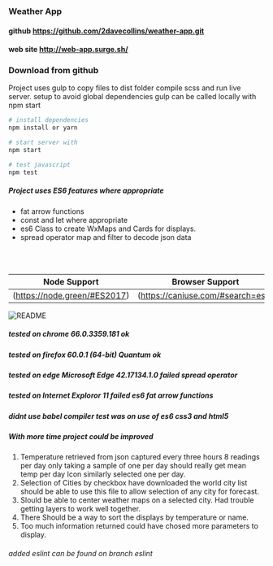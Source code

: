 ### Weather App

#### github  https://github.com/2davecollins/weather-app.git
#### web site  http://web-app.surge.sh/

### Download from github

Project uses gulp to copy files to dist folder compile scss and run live server.
setup to avoid global  dependencies gulp can be called locally with npm start

```bash
# install dependencies
npm install or yarn

# start server with 
npm start

# test javascript
npm test

```

##### Project uses ES6 features where appropriate

* fat arrow functions
* const and let where appropriate
* es6 Class to create WxMaps and Cards for displays.
* spread operator map and filter to decode json data
<br/>
<br/>


Node Support | Browser Support
------------ | -------------
 (https://node.green/#ES2017) | (https://caniuse.com/#search=es6)




![README](http://www.plantuml.com/plantuml/png/RP51IyGm48NlXVw779KbVs5PiGgYotfP5azbIAOs6DibCyeMyRyxQTg6ofwIztNclV2w8uR0Nv--BCh2U21Izn2i-YaBfOtZ8PuMniEPlgEHjx9ZtRVSwrhjaTlUabn5Rzwnmm2CqUNcDX6UnMzEELtsS4unwAyPcO1Y8qDnSRLwPEVbPUDoiXVrueZ7FBMX_qJBpDthK_tyy3QD213dO_1PF_O13H1dQ3n2cF746cJJhfd62mSmN053pgjWE3Gdn8_yg5LSh8Jo-59NKh7WIIuzL8xE7eQbnxa6xR5XlKsDNliGlIFVOMVbJ_y1 "README")





#####  tested on chrome 66.0.3359.181 ok
#####  tested on firefox 60.0.1 (64-bit) Quantum ok
#####  tested on edge Microsoft Edge 42.17134.1.0 failed spread operator
#####  tested on Internet Exploror 11 failed es6 fat arrow functions

#####  didnt use babel compiler test was on use of es6 css3 and html5 


##### With more time project could be improved

1. Temperature retrieved from json captured every three hours 8 readings per day only taking a sample of one per day should really get mean temp per day Icon similarly selected one per day.
2. Selection of Cities by checkbox have downloaded the world city list should be able to use this file to allow selection of any city for forecast.
3. Slould be able to center weather maps on a selected city. Had trouble getting layers to work well together.
4. There Should be a way to sort the displays by temperature or name.
5. Too much information returned could have chosed more parameters to display.


###### added eslint can be found on branch eslint
